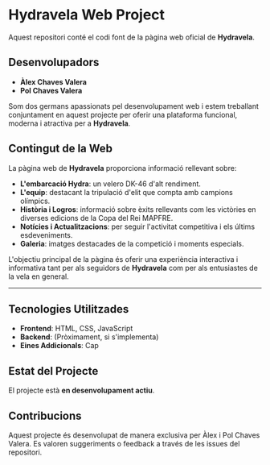 # **Hydravela Web Project**

Aquest repositori conté el codi font de la pàgina web oficial de **Hydravela**.

## **Desenvolupadors**
- **Àlex Chaves Valera**  
- **Pol Chaves Valera**  

Som dos germans apassionats pel desenvolupament web i estem treballant conjuntament en aquest projecte per oferir una plataforma funcional, moderna i atractiva per a **Hydravela**.

## **Contingut de la Web**
La pàgina web de **Hydravela** proporciona informació rellevant sobre:

- **L'embarcació Hydra**: un velero DK-46 d'alt rendiment.
- **L'equip**: destacant la tripulació d'elit que compta amb campions olímpics.
- **Història i Logros**: informació sobre èxits rellevants com les victòries en diverses edicions de la Copa del Rei MAPFRE.
- **Notícies i Actualitzacions**: per seguir l'activitat competitiva i els últims esdeveniments.
- **Galeria**: imatges destacades de la competició i moments especials.

L'objectiu principal de la pàgina és oferir una experiència interactiva i informativa tant per als seguidors de **Hydravela** com per als entusiastes de la vela en general.

---

## **Tecnologies Utilitzades**
- **Frontend**: HTML, CSS, JavaScript
- **Backend**: (Pròximament, si s'implementa)
- **Eines Addicionals**: Cap

## **Estat del Projecte**
El projecte està **en desenvolupament actiu**.

## **Contribucions**
Aquest projecte és desenvolupat de manera exclusiva per Àlex i Pol Chaves Valera. Es valoren suggeriments o feedback a través de les issues del repositori.
